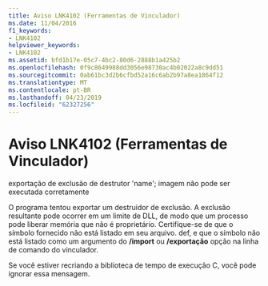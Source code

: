 ```yaml
---
title: Aviso LNK4102 (Ferramentas de Vinculador)
ms.date: 11/04/2016
f1_keywords:
- LNK4102
helpviewer_keywords:
- LNK4102
ms.assetid: bfd1b17e-05c7-4bc2-80d6-2888b1a425b2
ms.openlocfilehash: 0f9c8649988dd3056e98730ac4b02022a8c9dd51
ms.sourcegitcommit: 0ab61bc3d2b6cfbd52a16c6ab2b97a8ea1864f12
ms.translationtype: MT
ms.contentlocale: pt-BR
ms.lasthandoff: 04/23/2019
ms.locfileid: "62327256"
---
```

# <a name="linker-tools-warning-lnk4102"></a>Aviso LNK4102 (Ferramentas de Vinculador)

exportação de exclusão de destrutor 'name'; imagem não pode ser executada corretamente

O programa tentou exportar um destruidor de exclusão. A exclusão resultante pode ocorrer em um limite de DLL, de modo que um processo pode liberar memória que não é proprietário. Certifique-se de que o símbolo fornecido não está listado em seu arquivo. def, e que o símbolo não está listado como um argumento do **/import** ou **/exportação** opção na linha de comando do vinculador.

Se você estiver recriando a biblioteca de tempo de execução C, você pode ignorar essa mensagem.